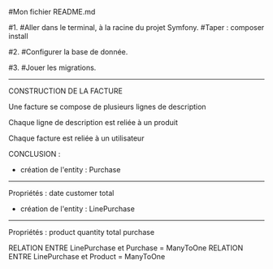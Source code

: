 #Mon fichier README.md

#1.
#Aller dans le terminal, à la racine du projet Symfony.
#Taper : composer install

#2.
#Configurer la base de donnée.

#3.
#Jouer les migrations.

---

CONSTRUCTION DE LA FACTURE

Une facture se compose de plusieurs lignes de description

Chaque ligne de description est reliée à un produit

Chaque facture est reliée à un utilisateur

CONCLUSION :

- création de l'entity : Purchase

---

Propriétés :
date
customer
total

- création de l'entity : LinePurchase

---

Propriétés :
product
quantity
total
purchase

RELATION ENTRE LinePurchase et Purchase = ManyToOne
RELATION ENTRE LinePurchase et Product = ManyToOne
